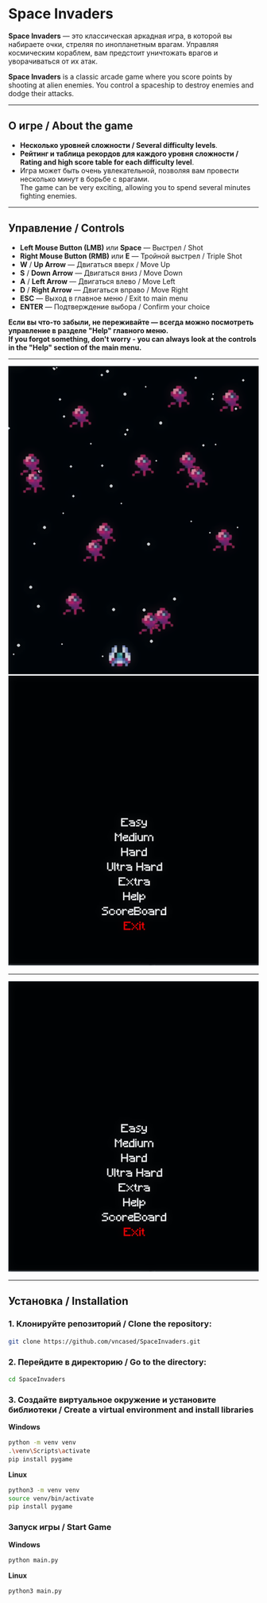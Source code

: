 # Space Invaders

**Space Invaders** — это классическая аркадная игра, в которой вы набираете очки, стреляя по инопланетным врагам. Управляя космическим кораблем, вам предстоит уничтожать врагов и уворачиваться от их атак.

**Space Invaders** is a classic arcade game where you score points by shooting at alien enemies. You control a spaceship to destroy enemies and dodge their attacks.

---

## О игре / About the game

- **Несколько уровней сложности / Several difficulty levels**.
- **Рейтинг и таблица рекордов для каждого уровня сложности / Rating and high score table for each difficulty level**.
- Игра может быть очень увлекательной, позволяя вам провести несколько минут в борьбе с врагами.  
  The game can be very exciting, allowing you to spend several minutes fighting enemies.

---

## Управление / Controls

- **Left Mouse Button (LMB)** или **Space** — Выстрел / Shot
- **Right Mouse Button (RMB)** или **E** — Тройной выстрел / Triple Shot
- **W** / **Up Arrow** — Двигаться вверх / Move Up
- **S** / **Down Arrow** — Двигаться вниз / Move Down
- **A** / **Left Arrow** — Двигаться влево / Move Left
- **D** / **Right Arrow** — Двигаться вправо / Move Right
- **ESC** — Выход в главное меню / Exit to main menu
- **ENTER** — Подтверждение выбора / Confirm your choice

**Если вы что-то забыли, не переживайте — всегда можно посмотреть управление в разделе "Help" главного меню.**  
**If you forgot something, don't worry - you can always look at the controls in the "Help" section of the main menu.**

---

![gp1](/.img/gp1.png) ![gp2](.img/gp2.png)

___

![gp2](.img/gp2.png)
___

## Установка / Installation

### 1. Клонируйте репозиторий / Clone the repository:

```bash
git clone https://github.com/vncased/SpaceInvaders.git
```
### 2. Перейдите в директорию / Go to the directory:
```bash
cd SpaceInvaders
```
### 3. Создайте виртуальное окружение и установите библиотеки / Create a virtual environment and install libraries
**Windows** 
```bash
python -m venv venv
.\venv\Scripts\activate
pip install pygame
```
**Linux**
```bash
python3 -m venv venv
source venv/bin/activate
pip install pygame
```

### Запуск игры / Start Game
**Windows**
```bash
python main.py
```
**Linux**
```bash
python3 main.py
```
